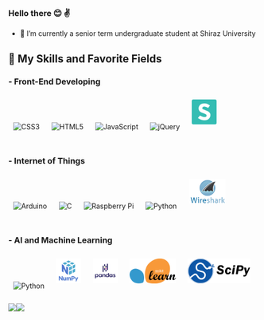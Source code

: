 ### Hello there  :blush: :v:  
  
- 🔭 I’m currently a senior term undergraduate student at Shiraz University  
  

##  🚀 My Skills and Favorite Fields  

### - Front-End Developing
<div align="left">  
<img style="margin: 10px" src="https://profilinator.rishav.dev/skills-assets/css3-original-wordmark.svg" alt="CSS3" height="50"/>  
<img style="margin: 10px" src="https://profilinator.rishav.dev/skills-assets/html5-original-wordmark.svg" alt="HTML5" height="50"/>  
<img style="margin: 10px" src="https://profilinator.rishav.dev/skills-assets/javascript-original.svg" alt="JavaScript" height="50"/>  
<img style="margin: 10px" src="https://profilinator.rishav.dev/skills-assets/jquery.png" alt="jQuery" height="50"/>  
<img style="margin: 10px" src="https://github.com/OoAminoO/OoAminoO/blob/main/semantic-ui.png" alt="Semantic ui" height="50"/>  
</div>

<br/> 

### - Internet of Things  
<div align="left">   
<img style="margin: 10px" src="https://profilinator.rishav.dev/skills-assets/arduino.png" alt="Arduino" height="50"/>  
<img style="margin: 10px" src="https://profilinator.rishav.dev/skills-assets/c-original.svg" alt="C" height="50"/>  
<img style="margin: 10px" src="https://profilinator.rishav.dev/skills-assets/raspberrypi.png" alt="Raspberry Pi" height="50"/>  
<img style="margin: 10px" src="https://profilinator.rishav.dev/skills-assets/python-original.svg" alt="Python" height="50"/> 
<img style="margin: 10px" src="https://github.com/OoAminoO/OoAminoO/blob/main/wireshark.png" alt="Wireshark" height="50"/>  
</div>  

<br>

### - AI and Machine Learning
<div align="left">  
<img style="margin: 10px" src="https://profilinator.rishav.dev/skills-assets/python-original.svg" alt="Python" height="50"/> 
<img style="margin: 10px" src="https://github.com/OoAminoO/OoAminoO/blob/main/numpy.png" alt="NumPy" height="50"/>  
<img style="margin: 10px" src="https://github.com/OoAminoO/OoAminoO/blob/main/pandas.png" alt="Pandas" height="50"/>  
<img style="margin: 10px" src="https://github.com/OoAminoO/OoAminoO/blob/main/scikit.png" alt="sci-kit" height="50"/>   
<img style="margin: 10px" src="https://github.com/OoAminoO/OoAminoO/blob/main/scipy.png" alt="SciPy" height="50"/>  
</div>

<br/> 


<div align="center"><img height="180em" src="https://github-readme-stats.vercel.app/api?username=OoAminoO&show_icons=true&count_private=true&hide_border=true" align="left" /></div>  
<div align="center"><img src="https://github-readme-stats.vercel.app/api/top-langs/?username=OoAminoO&hide_border=true&layout=compact" align="left" /></div> 

<br/>  

